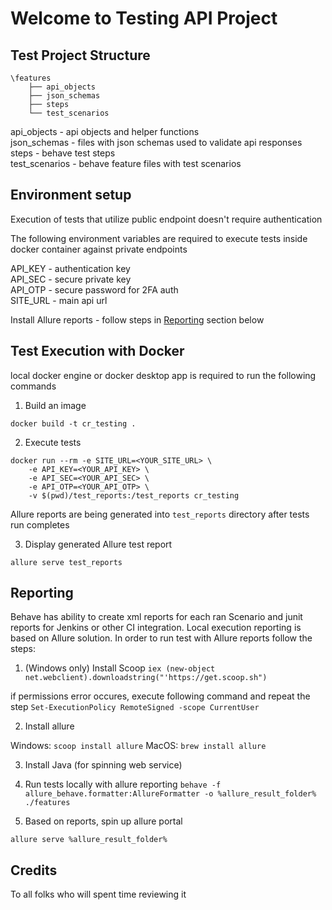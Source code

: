 # Welcome to Testing API Project

## Test Project Structure
```
\features
    ├── api_objects
    ├── json_schemas
    ├── steps
    └── test_scenarios
```

api_objects     - api objects and helper functions  
json_schemas    - files with json schemas used to validate api responses  
steps           - behave test steps  
test_scenarios  - behave feature files with test scenarios

## Environment setup
Execution of tests that utilize public endpoint doesn't require authentication

The following environment variables are required to execute tests inside docker container against private endpoints  

API_KEY  - authentication key  
API_SEC  - secure private key  
API_OTP  - secure password for 2FA auth  
SITE_URL - main api url 

Install Allure reports - follow steps in [Reporting](##reporting) section below

## Test Execution with Docker
local docker engine or docker desktop app is required to run the following commands
1. Build an image
```shell
docker build -t cr_testing .
```
2. Execute tests
```shell
docker run --rm -e SITE_URL=<YOUR_SITE_URL> \
    -e API_KEY=<YOUR_API_KEY> \
    -e API_SEC=<YOUR_API_SEC> \
    -e API_OTP=<YOUR_API_OTP> \
    -v $(pwd)/test_reports:/test_reports cr_testing
```
Allure reports are being generated into `test_reports` directory after tests run completes

3. Display generated Allure test report
```shell
allure serve test_reports
```

## Reporting

Behave has ability to create xml reports for each ran Scenario and junit reports for Jenkins or other CI integration. Local execution reporting is based on Allure solution.
In order to run test with Allure reports follow the steps:

1. (Windows only) Install Scoop
`iex (new-object net.webclient).downloadstring("'https://get.scoop.sh")`

if permissions error occures, execute following command and repeat the step
`Set-ExecutionPolicy RemoteSigned -scope CurrentUser`

2. Install allure 

Windows: `scoop install allure`
MacOS:	 `brew install allure`	

3. Install Java (for spinning web service)

4. Run tests locally with allure reporting
`behave -f allure_behave.formatter:AllureFormatter -o %allure_result_folder% ./features`

5. Based on reports, spin up allure portal

`allure serve %allure_result_folder%`

## Credits
To all folks who will spent time reviewing it